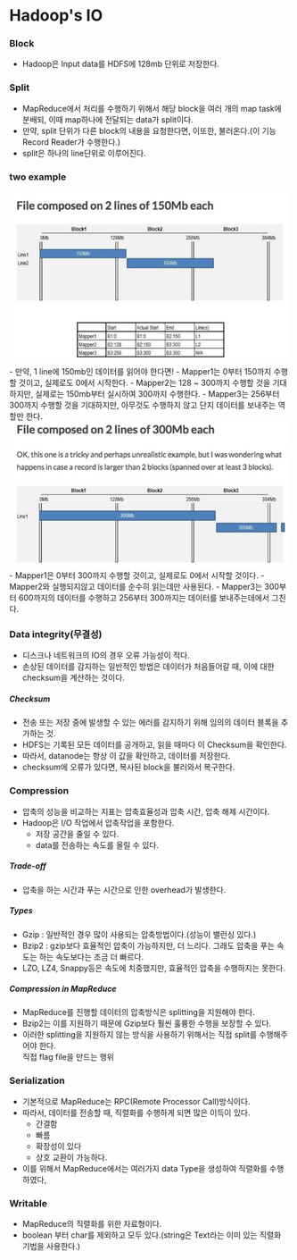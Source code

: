 # Hadoop's IO

### Block
- Hadoop은 Input data를 HDFS에 128mb 단위로 저장한다.

### Split
- MapReduce에서 처리를 수행하기 위해서 해당 block을 여러 개의 map task에 분배되, 이때 map하나에 전달되는 data가 split이다.
- 만약, split 단위가 다른 block의 내용을 요청한다면, 이또한, 불러온다.(이 기능 Record Reader가 수행한다.)
- split은 하나의 line단위로 이루어진다.

### two example
<img src= "./img/mapreduce_input(1).PNG" width="500px">
- 만약, 1 line에 150mb인 데이터를 읽어야 한다면!
- Mapper1는 0부터 150까지 수행할 것이고, 실제로도 0에서 시작한다.
- Mapper2는 128 ~ 300까지 수행할 것을 기대하지만, 실제로는 150mb부터 실시하여 300까지 수행한다.
- Mapper3는 256부터 300까지 수행할 것을 기대하지만, 아무것도 수행하지 않고 단지 데이터를 보내주는 역할만 한다.


<img src="./img/mapreduce_input(2).PNG" width="500px">
- Mapper1은 0부터 300까지 수행할 것이고, 실제로도 0에서 시작할 것이다.
- Mapper2와 실행되지않고 데이터를 순수히 읽는데만 사용된다.
- Mapper3는 300부터 600까지의 데이터를 수행하고 256부터 300까지는 데이터를 보내주는데에서 그친다.


### Data integrity(무결성)
- 디스크나 네트워크의 IO의 경우 오류 가능성이 적다.
- 손상된 데이터를 감지하는 일반적인 방법은 데이터가 처음들어갈 때, 이에 대한 checksum을 계산하는 것이다.

##### Checksum
- 전송 또는 저장 중에 발생할 수 있는 에러를 감지하기 위해 임의의 데이터 블록을 추가하는 것.
- HDFS는 기록된 모든 데이터를 공개하고, 읽을 때마다 이 Checksum을 확인한다.
- 따라서, datanode는 항상 이 값을 확인하고, 데이터를 저장한다.
- checksum에 오류가 있다면, 복사된 block을 불러와서 복구한다.

### Compression
- 압축의 성능을 비교하는 지표는 압축효율성과 압축 시간, 압축 해제 시간이다.
- Hadoop은 I/O 작업에서 압축작업을 포함한다.
  - 저장 공간을 줄일 수 있다.
  - data를 전송하는 속도를 올릴 수 있다.

##### Trade-off
- 압축을 하는 시간과 푸는 시간으로 인한 overhead가 발생한다.


##### Types
- Gzip : 일반적인 경우 많이 사용되는 압축방법이다.(성능이 밸런싱 있다.)
- Bzip2 : gzip보다 효율적인 압축이 가능하지만, 더 느리다. 그래도 압축을 푸는 속도는 하는 속도보다는 조금 더 빠르다.
- LZO, LZ4, Snappy등은 속도에 치중했지만, 효율적인 압축을 수행하지는 못한다.

##### Compression in MapReduce
- MapReduce를 진행할 데이터의 압축방식은 splitting을 지원해야 한다.
- Bzip2는 이를 지원하기 때문에 Gzip보다 훨씬 훌륭한 수행을 보장할 수 있다.
- 이러한 splitting을 지원하지 않는 방식을 사용하기 위해서는 직접 split를 수행해주어야 한다. <br>
직접 flag file을 만드는 행위

### Serialization
- 기본적으로 MapReduce는 RPC(Remote Processor Call)방식이다.
- 따라서, 데이터를 전송할 때, 직렬화를 수행하게 되면 많은 이득이 있다.
  - 간결함
  - 빠름
  - 확장성이 있다
  - 상호 교환이 가능하다.
- 이를 위해서 MapReduce에서는 여러가지 data Type을 생성하여 직렬화를 수행하였다,

### Writable
- MapReduce의 직렬화를 위한 자료형이다.
- boolean 부터 char를 제외하고 모두 있다.(string은 Text라는 이미 있는 직렬화 기법을 사용한다.)
